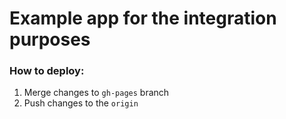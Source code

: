 # Example app for the integration purposes

### How to deploy:
1. Merge changes to `gh-pages` branch
2. Push changes to the `origin`